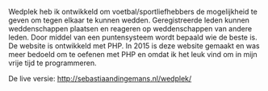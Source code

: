 Wedplek heb ik ontwikkeld om voetbal/sportliefhebbers de mogelijkheid te geven om tegen elkaar te kunnen wedden. Geregistreerde leden kunnen weddenschappen plaatsen en reageren op weddenschappen van andere leden. Door middel van een puntensysteem wordt bepaald wie de beste is. De website is ontwikkeld met PHP. In 2015 is deze website gemaakt en was meer bedoeld om te oefenen met PHP en omdat ik het leuk vind om in mijn vrije tijd te programmeren.

De live versie: http://sebastiaandingemans.nl/wedplek/
